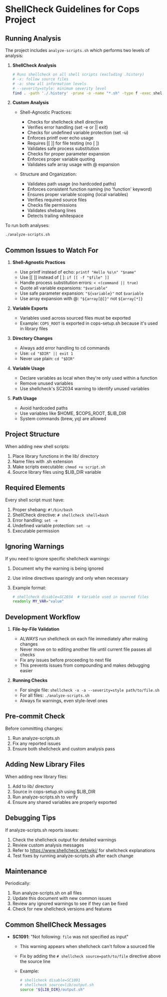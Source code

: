 # ShellCheck Guidelines for Cops Project

## Running Analysis

The project includes `analyze-scripts.sh` which performs two levels of analysis:

1. **ShellCheck Analysis**

   ```bash
   # Runs shellcheck on all shell scripts (excluding .history)
   # -x: follow source files
   # -a: show all information levels
   # --severity=style: minimum severity level
   find . -path './.history' -prune -o -name "*.sh" -type f -exec shellcheck -x -a --severity=style {} \;
   ```

2. **Custom Analysis**
   - Shell-Agnostic Practices:
     - Checks for shellcheck shell directive
     - Verifies error handling (set -e or || exit)
     - Checks for undefined variable protection (set -u)
     - Enforces printf over echo usage
     - Requires [[ ]] for file testing (no [ ])
     - Validates safe process substitution
     - Checks for proper parameter expansion
     - Enforces proper variable quoting
     - Validates safe array usage with @ expansion

   - Structure and Organization:
     - Validates path usage (no hardcoded paths)
     - Enforces consistent function naming (no 'function' keyword)
     - Ensures proper variable scoping (local variables)
     - Verifies required source files
     - Checks file permissions
     - Validates shebang lines
     - Detects trailing whitespace

To run both analyses:

```bash
./analyze-scripts.sh
```

## Common Issues to Watch For

1. **Shell-Agnostic Practices**
   - Use printf instead of echo: `printf "Hello %s\n" "$name"`
   - Use [[ ]] instead of [ ]: `if [[ -f "$file" ]]`
   - Handle process substitution errors: `< <(command || true)`
   - Quote all variable expansions: `"$variable"`
   - Use safe parameter expansion: `"${variable}"` not `$variable`
   - Use array expansion with @: `"${array[@]}"` not `${array[*]}`

2. **Variable Exports**
   - Variables used across sourced files must be exported
   - Example: `COPS_ROOT` is exported in cops-setup.sh because it's used in library files

3. **Directory Changes**
   - Always add error handling to cd commands
   - Use: `cd "$DIR" || exit 1`
   - Never use plain: `cd "$DIR"`

4. **Variable Usage**
   - Declare variables as local when they're only used within a function
   - Remove unused variables
   - Use shellcheck's SC2034 warning to identify unused variables

5. **Path Usage**
   - Avoid hardcoded paths
   - Use variables like $HOME, $COPS_ROOT, $LIB_DIR
   - System commands (brew, yq) are allowed

## Project Structure

When adding new shell scripts:

1. Place library functions in the lib/ directory
2. Name files with .sh extension
3. Make scripts executable: `chmod +x script.sh`
4. Source library files using $LIB_DIR variable

## Required Elements

Every shell script must have:

1. Proper shebang: `#!/bin/bash`
2. ShellCheck directive: `# shellcheck shell=bash`
3. Error handling: `set -e`
4. Undefined variable protection: `set -u`
5. Executable permission

## Ignoring Warnings

If you need to ignore specific shellcheck warnings:

1. Document why the warning is being ignored
2. Use inline directives sparingly and only when necessary
3. Example format:

   ```bash
   # shellcheck disable=SC2034  # Variable used in sourced files
   readonly MY_VAR="value"
   ```

## Development Workflow

1. **File-by-File Validation**
   - ALWAYS run shellcheck on each file immediately after making changes
   - Never move on to editing another file until current file passes all checks
   - Fix any issues before proceeding to next file
   - This prevents issues from compounding and makes debugging easier

2. **Running Checks**
   - For single file: `shellcheck -x -a --severity=style path/to/file.sh`
   - For all files: `./analyze-scripts.sh`
   - Always fix warnings, even style-level ones

## Pre-commit Check

Before committing changes:

1. Run analyze-scripts.sh
2. Fix any reported issues
3. Ensure both shellcheck and custom analysis pass

## Adding New Library Files

When adding new library files:

1. Add to lib/ directory
2. Source in cops-setup.sh using $LIB_DIR
3. Run analyze-scripts.sh to verify
4. Ensure any shared variables are properly exported

## Debugging Tips

If analyze-scripts.sh reports issues:

1. Check the shellcheck output for detailed warnings
2. Review custom analysis messages
3. Refer to <https://www.shellcheck.net/wiki/> for shellcheck explanations
4. Test fixes by running analyze-scripts.sh after each change

## Maintenance

Periodically:

1. Run analyze-scripts.sh on all files
2. Update this document with new common issues
3. Review any ignored warnings to see if they can be fixed
4. Check for new shellcheck versions and features

## Common ShellCheck Messages

- **SC1091**: "Not following: `file` was not specified as input"
  - This warning appears when shellcheck can't follow a sourced file
  - Fix by adding the `# shellcheck source=path/to/file` directive above the source line
  - Example:

    ```bash
    # shellcheck disable=SC1091
    # shellcheck source=lib/output.sh
    source "${LIB_DIR}/output.sh"
